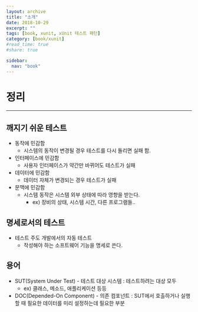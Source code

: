 ```yaml
---
layout: archive
title: "소개"
date: 2018-10-29
excerpt: ""
tags: [book, xunit, xUnit 테스트 패턴]
category: [book/xunit]
#read_time: true
#share: true

sidebar:
  nav: "book"
---
```


# 정리

* * *

## 깨지기 쉬운 테스트

* 동작에 민감함
  * 시스템의 동작이 변경될 경우 테스트를 다시 돌리면 실패 함.
* 인터페이스에 민감함
  * 사용자 인터페이스가 약간만 바뀌어도 테스트가 실패
* 데이터에 민감함
  * 데이터 자체가 변경되는 경우 테스트가 실패
* 문맥에 민감함
  * 시스템 동작은 시스템 외부 상태에 따라 영향을 받는다.
    * ex) 장비의 상태, 시스템 시간, 다른 프로그램들..

## 명세로서의 테스트

* 테스트 주도 개발에서의 자동 테스트
  * 작성해야 하는 소프트웨어 기능을 명세로 쓴다.

## 용어

* SUT(System Under Test) - 테스트 대상 시스템 : 테스트하려는 대상 모두
  * ex) 클래스, 메소드, 애플리케이션 등등
* DOC(Depended-On Component) - 의존 컴포넌트 : SUT에서 호출하거나 실행할 때 필요한 데이터를 미리 설정하는데 필요한 부분